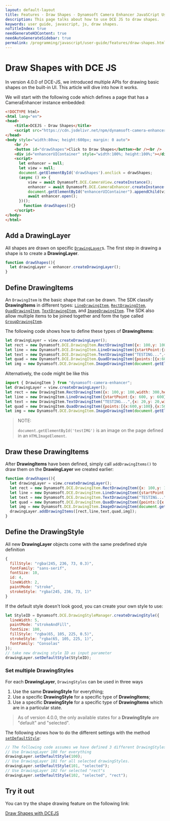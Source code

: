 ```yaml
---
layout: default-layout
title: Features - Draw Shapes - Dynamsoft Camera Enhancer JavaSCript User Guide
description: This page talks about how to use DCE JS to draw shapes.
keywords: user guide, javascript, js, draw shapes.
noTitleIndex: true
needGenerateH3Content: true
needAutoGenerateSidebar: true
permalink: /programming/javascript/user-guide/features/draw-shapes.html
---
```


# Draw Shapes with DCE JS

In version 4.0.0 of DCE-JS, we introduced multiple APIs for drawing basic shapes on the built-in UI. This article will dive into how it works.

We will start with the following code which defines a page that has a CameraEnhancer instance embedded:

```html
<!DOCTYPE html>
<html lang="en">
<head>
    <title>DCEJS - Draw Shapes</title>
    <script src="https://cdn.jsdelivr.net/npm/dynamsoft-camera-enhancer/dist/dce.js"></script>
</head>
<body style="width:80vw; height:600px; margin: 0 auto">
    <br />
    <button id="drawShapes">Click to Draw Shapes</button><br /><br />
    <div id="enhancerUIContainer" style="width:100%; height:100%;"></div>
    <script>
      let enhancer = null;
      let view = null;
      document.getElementById('drawShapes').onclick = drawShapes;
      (async () => {
          view = await Dynamsoft.DCE.CameraView.createInstance();
          enhancer = await Dynamsoft.DCE.CameraEnhancer.createInstance(view);
          document.getElementById("enhancerUIContainer").appendChild(view.getUIElement());
          await enhancer.open();
      })();
        function drawShapes(){}
    </script>
</body>
</html>
```

## Add a DrawingLayer

All shapes are drawn on specific [`DrawingLayer`](../../api-reference/drawinglayer.md)s. The first step in drawing a shape is to create a **DrawingLayer**.

```javascript
function drawShapes(){
  let drawingLayer = enhancer.createDrawingLayer();
}
```

## Define DrawingItems

An `DrawingItem` is the basic shape that can be drawn. The SDK classify **DrawingItems** in different types: [`LineDrawingItem`](../../api-reference/drawingitem.md#linedrawingItem), [`RectDrawingItem`](../../api-reference/drawingitem.md#rectdrawingitem), [`QuadDrawingItem`](../../api-reference/drawingitem.md#quaddrawingitem), [`TextDrawingItem`](../../api-reference/drawingitem.md#textdrawingitem), and [`ImageDrawingItem`](../../api-reference/drawingitem.md#imagedrawingitem). The SDK also allow multiple items to be joined together and form the type called [`GroupDrawingItem`](../../api-reference/drawingitem.md#groupdrawingitem).

The following code shows how to define these types of **DrawingItems**:

```javascript
let drawingLayer = view.createDrawingLayer();
let rect = new Dynamsoft.DCE.DrawingItem.RectDrawingItem({x: 100,y: 100,width: 300,height: 300});
let line = new Dynamsoft.DCE.DrawingItem.LineDrawingItem({startPoint:{x: 600, y: 600}, endPoint:{x: 1050, y: 400}});
let text = new Dynamsoft.DCE.DrawingItem.TextDrawingItem("TESTING...",{x: 20,y: 20,width: 100,height: 100});
let quad = new Dynamsoft.DCE.DrawingItem.QuadDrawingItem({points:[{x:600,y:100},{x:500,y:300},{x:700,y:300},{x:700,y:100}]});
let img = new Dynamsoft.DCE.DrawingItem.ImageDrawingItem(document.getElementById('testIMG'),{x: 200,y: 200,width: 300,height: 300},true);
```

Alternatively, the code might be like this

```javascript
import { DrawingItem } from "dynamsoft-camera-enhancer";
let drawingLayer = view.createDrawingLayer();
let rect = new DrawingItem.RectDrawingItem({x: 100,y: 100,width: 300,height: 300});
let line = new DrawingItem.LineDrawingItem({startPoint:{x: 600, y: 600}, endPoint:{x: 1050, y: 400}});
let text = new DrawingItem.TextDrawingItem("TESTING...",{x: 20,y: 20,width: 100,height: 100});
let quad = new DrawingItem.QuadDrawingItem({points:[{x:600,y:100},{x:500,y:300},{x:700,y:300},{x:700,y:100}]});
let img = new Dynamsoft.DCE.DrawingItem.ImageDrawingItem(document.getElementById('testIMG'),{x: 200,y: 200,width: 300,height: 300},true);
```

> NOTE:
>
> `document.getElementById('testIMG')` is an image on the page defined in an `HTMLImageElement`.

## Draw these DrawingItems

After **DrawingItems** have been defined, simply call `addDrawingItems()` to draw them on the **DrawingLayer** we created earlier:

```javascript
function drawShapes(){
  let drawingLayer = view.createDrawingLayer();
  let rect = new Dynamsoft.DCE.DrawingItem.RectDrawingItem({x: 100,y: 100,width: 300,height: 300});
  let line = new Dynamsoft.DCE.DrawingItem.LineDrawingItem({startPoint:{x: 600, y: 600}, endPoint:{x: 1050, y: 400}});
  let text = new Dynamsoft.DCE.DrawingItem.TextDrawingItem("TESTING...",{x: 20,y: 20,width: 100,height: 100});
  let quad = new Dynamsoft.DCE.DrawingItem.QuadDrawingItem({points:[{x:600,y:100},{x:500,y:300},{x:700,y:300},{x:700,y:100}]});
  let img = new Dynamsoft.DCE.DrawingItem.ImageDrawingItem(document.getElementById('testIMG'),{x: 200,y: 200,width: 300,height: 300},true);
  drawingLayer.addDrawingItems([rect,line,text,quad,img]);
}
```

## Define the DrawingStyle

All new **DrawingLayer** objects come with the same predefined style definition

```javascript
{
  fillStyle: "rgba(245, 236, 73, 0.3)",
  fontFamily: "sans-serif",
  fontSize: 10,
  id: 4,
  lineWidth: 2,
  paintMode: "stroke",
  strokeStyle: "rgba(245, 236, 73, 1)"
}
```

If the default style doesn't look good, you can create your own style to use:

```javascript
let StyleID = Dynamsoft.DCE.DrawingStyleManager.createDrawingStyle({
  lineWidth: 5,
  paintMode: "strokeAndFill",
  fontSize: 100,
  fillStyle: "rgba(65, 105, 225, 0.5)",
  strokeStyle: "rgba(65, 105, 225, 1)",
  fontFamily: "Consolas"
});
// take new drawing style ID as input parameter
drawingLayer.setDefaultStyle(StyleID);
```

### Set multiple DrawingStyles

For each **DrawingLayer**, `DrawingStyles` can be used in three ways

1. Use the same **DrawingStyle** for everything;
2. Use a specific **DrawingStyle** for a specific type of **DrawingItems**;
3. Use a specific **DrawingStyle** for a specific type of **DrawingItems** which are in a particular state.

> As of version 4.0.0, the only available states for a **DrawingStyle** are "default" and "selected".

The following shows how to do the different settings with the method [`setDefaultStyle`](../../api-reference/drawinglayer.md#setdefaultstyle):

```javascript
// The following code assumes we have defined 3 different DrawingStyles with IDs 100, 101 and 102.
// Use DrawingLayer 100 for everything
drawingLayer.setDefaultStyle(100);
// Use DrawingLayer 101 for all selected drawingStyles.
drawingLayer.setDefaultStyle(101, "selected");
// Use DrawingLayer 102 for selected "rect"s
drawingLayer.setDefaultStyle(102, "selected", "rect");
```

## Try it out

You can try the shape drawing feature on the following link:

[Draw Shapes with DCEJS](https://jsfiddle.net/DynamsoftTeam/mjnq07Lp/)
